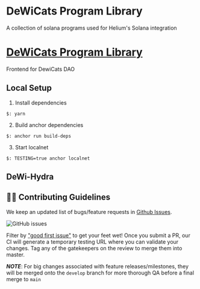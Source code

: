 # DeWiCats Program Library

A collection of solana programs used for Helium's Solana integration

# [DeWiCats Program Library](https://dewicats.xyz/)

Frontend for DewiCats DAO

## Local Setup

1. Install dependencies

```
$: yarn
```

2. Build anchor dependencies

```
$: anchor run build-deps
```

3. Start localnet

```
$: TESTING=true anchor localnet
```

## DeWi-Hydra

## 👏🏽 Contributing Guidelines

We keep an updated list of bugs/feature requests in [Github Issues](https://github.com/DeWiCats/dewicats-program-library/issues).

![GitHub issues](https://github.com/DeWiCats/dewicats-program-library/issues?style=flat-square)

Filter by ["good first issue"](https://github.com/DeWiCats/dewicats-program-library/issues?q=is%3Aopen+is%3Aissue+label%3A%22good+first+issue%22) to get your feet wet!
Once you submit a PR, our CI will generate a temporary testing URL where you can validate your changes. Tag any of the gatekeepers on the review to merge them into master.

_**NOTE**_: For big changes associated with feature releases/milestones, they will be merged onto the `develop` branch for more thorough QA before a final merge to `main`
